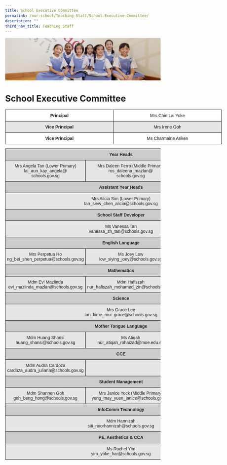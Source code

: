 ```yaml
---
title: School Executive Committee
permalink: /our-school/Teaching-Staff/School-Executive-Committee/
description: ""
third_nav_title: Teaching Staff
---
```

![](/images/UsefulVideos.jpg)

School Executive Committee
==========================

<style type="text/css">
.tg  {border-collapse:collapse;border-spacing:0;}
.tg td{border-color:black;border-style:solid;border-width:1px;font-family:Arial, sans-serif;font-size:14px;
  overflow:hidden;padding:10px 5px;word-break:normal;}
.tg th{border-color:black;border-style:solid;border-width:1px;font-family:Arial, sans-serif;font-size:14px;
  font-weight:normal;overflow:hidden;padding:10px 5px;word-break:normal;}
.tg .tg-5n8i{background-color:#E6E6E6;font-weight:bold;text-align:center;vertical-align:top}
.tg .tg-9hzb{background-color:#FFF;font-weight:bold;text-align:center;vertical-align:top}
.tg .tg-f4yw{background-color:#FFF;text-align:center;vertical-align:middle}
.tg .tg-vgmr{background-color:#E6E6E6;text-align:center;vertical-align:middle}
</style>
<table class="tg" style="undefined;table-layout: fixed; width: 702px">
<colgroup>
<col style="width: 351px">
<col style="width: 351px">
</colgroup>
<thead>
  <tr>
    <th class="tg-9hzb"><span style="font-weight:bold">Principal</span> </th>
    <th class="tg-f4yw">Mrs Chin Lai Yoke</th>
  </tr>
</thead>
<tbody>
  <tr>
    <td class="tg-5n8i"><span style="font-weight:bold">Vice Principal</span></td>
    <td class="tg-vgmr">Mrs Irene Goh</td>
  </tr>
  <tr>
    <td class="tg-9hzb"><span style="font-weight:bold">Vice Principal</span></td>
    <td class="tg-f4yw">Ms Charmaine Ariken</td>
  </tr>
</tbody>
</table>


<style type="text/css">
.tg  {border-collapse:collapse;border-spacing:0;}
.tg td{border-color:black;border-style:solid;border-width:1px;font-family:Arial, sans-serif;font-size:14px;
  overflow:hidden;padding:10px 5px;word-break:normal;}
.tg th{border-color:black;border-style:solid;border-width:1px;font-family:Arial, sans-serif;font-size:14px;
  font-weight:normal;overflow:hidden;padding:10px 5px;word-break:normal;}
.tg .tg-1qpi{background-color:#CCC;color:#222;font-weight:bold;text-align:center;vertical-align:top}
.tg .tg-gj5f{background-color:#E6E6E6;color:#222;text-align:center;vertical-align:middle}
</style>
<table class="tg">
<thead>
  <tr>
    <th class="tg-1qpi" colspan="3"><span style="font-weight:bold">Year Heads</span></th>
  </tr>
</thead>
<tbody>
  <tr>
    <td class="tg-gj5f">Mrs Angela Tan (Lower Primary)<br>lai_aun_kay_angela@<br>schools.gov.sg</td>
    <td class="tg-gj5f">Mrs Daleen Ferro (Middle Primary)<br>ros_daleena_mazlan@<br>schools.gov.sg</td>
    <td class="tg-gj5f">Ms Teoh Pei Pei<br>(Upper Primary)<br>teoh_pei_pei@schools.gov.sg</td>
  </tr>
  <tr>
    <td class="tg-1qpi" colspan="3"><span style="font-weight:bold">Assistant Year Heads</span></td>
  </tr>
  <tr>
    <td class="tg-gj5f" colspan="3">Mrs Alicia Sim (Lower Primary)<br>tan_siew_chen_alicia@schools.gov.sg</td>
  </tr>
  <tr>
    <td class="tg-1qpi" colspan="3"><span style="font-weight:bold">School Staff Developer</span></td>
  </tr>
  <tr>
    <td class="tg-gj5f" colspan="3">Ms Vanessa Tan<br>vanessa_zh_tan@schools.gov.sg</td>
  </tr>
  <tr>
    <td class="tg-1qpi" colspan="3"><span style="font-weight:bold">English Language</span></td>
  </tr>
  <tr>
    <td class="tg-gj5f">Mrs Perpetua Ho<br>ng_bei_shen_perpetua@schools.gov.sg</td>
    <td class="tg-gj5f">Ms Joey Low<br>low_siying_joey@schools.gov.sg</td>
    <td class="tg-gj5f"></td>
  </tr>
  <tr>
    <td class="tg-1qpi" colspan="3"><span style="font-weight:bold">Mathematics</span></td>
  </tr>
  <tr>
    <td class="tg-gj5f">Mdm Evi Mazlinda<br>evi_mazlinda_mazlan@schools.gov.sg</td>
    <td class="tg-gj5f">Mdm Hafiszah<br>nur_hafiszah_mohamed_zin@schools.gov.sg</td>
    <td class="tg-gj5f"></td>
  </tr>
  <tr>
    <td class="tg-1qpi" colspan="3"><span style="font-weight:bold">Science</span></td>
  </tr>
  <tr>
    <td class="tg-gj5f" colspan="3">Mrs Grace Lee<br>tan_kime_mui_grace@schools.gov.sg</td>
  </tr>
  <tr>
    <td class="tg-1qpi" colspan="3"><span style="font-weight:bold">Mother Tongue Language</span></td>
  </tr>
  <tr>
    <td class="tg-gj5f">Mdm Huang Shansi<br>huang_shansi@schools.gov.sg</td>
    <td class="tg-gj5f">Ms Atiqah<br>nur_atiqah_rohaizad@moe.edu.sg</td>
    <td class="tg-gj5f"></td>
  </tr>
  <tr>
    <td class="tg-1qpi" colspan="3"><span style="font-weight:bold">CCE</span></td>
  </tr>
  <tr>
    <td class="tg-gj5f">Mdm Audra Cardoza<br>cardoza_audra_juliana@schools.gov.sg</td>
    <td class="tg-gj5f"></td>
    <td class="tg-gj5f"></td>
  </tr>
  <tr>
    <td class="tg-1qpi" colspan="3"><span style="font-weight:bold">Student Management</span></td>
  </tr>
  <tr>
    <td class="tg-gj5f">Mdm Shannen Goh<br>goh_beng_hong@schools.gov.sg</td>
    <td class="tg-gj5f">Mrs Janice Yock (Middle Primary)<br>yong_may_yuen_janice@schools.gov.sg</td>
    <td class="tg-gj5f"></td>
  </tr>
  <tr>
    <td class="tg-1qpi" colspan="3"><span style="font-weight:bold">InfoComm Technology</span></td>
  </tr>
  <tr>
    <td class="tg-gj5f" colspan="3">Mdm Hannizah<br>siti_noorhannizah@schools.gov.sg</td>
  </tr>
  <tr>
    <td class="tg-1qpi" colspan="3"><span style="font-weight:bold">PE, Aesthetics &amp; CCA</span></td>
  </tr>
  <tr>
    <td class="tg-gj5f" colspan="3">Ms Rachel Yim<br>yim_yoke_har@schools.gov.sg</td>
  </tr>
</tbody>
</table>